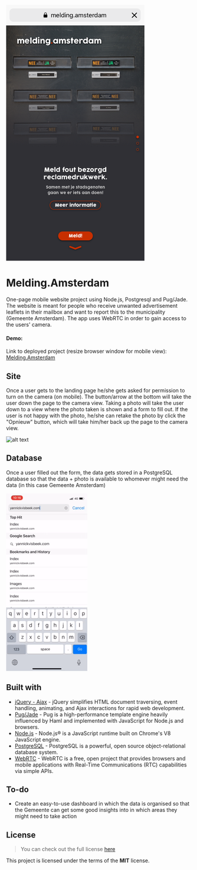 ![alt text](https://github.com/Yann1ck/uiheaven/blob/master/public/images/LandingPage_OVERVIEW_02012018.png "Melding.Amsterdam Website")

# Melding.Amsterdam

One-page mobile website project using Node.js, Postgresql and Pug/Jade. The website is meant for people who receive unwanted advertisement leaflets in their mailbox and want to report this to the municipality (Gemeente Amsterdam). The app uses WebRTC in order to gain access to the users' camera.

#### Demo:

Link to deployed project (resize browser window for mobile view): <a href="https://melding-amsterdam.yannickvisbeek.com">Melding.Amsterdam</a>

## Site

Once a user gets to the landing page he/she gets asked for permission to turn on the camera (on mobile). The button/arrow at the bottom will take the user down the page to the camera view. Taking a photo will take the user down to a view where the photo taken is shown and a form to fill out. If the user is not happy with the photo, he/she can retake the photo by click the "Opnieuw" button, which will take him/her back up the page to the camera view.

![alt text](https://github.com/Yann1ck/uiheaven/blob/master/public/gif/melding-gif1.gif "Gif 1")

## Database

Once a user filled out the form, the data gets stored in a PostgreSQL database so that the data + photo is available to whomever might need the data (in this case Gemeente Amsterdam)

![alt text](https://github.com/Yann1ck/uiheaven/blob/master/public/gif/melding-gif2.gif "Gif 2")

## Built with

- [jQuery - Ajax](http://www.w3schools.com/jquery/jquery_ref_ajax.asp) - jQuery simplifies HTML document traversing, event handling, animating, and Ajax interactions for rapid web development.
- [Pug/Jade](https://pugjs.org/) - Pug is a high-performance template engine heavily influenced by Haml and implemented with JavaScript for Node.js and browsers.
- [Node.js](https://nodejs.org/en/) - Node.js® is a JavaScript runtime built on Chrome's V8 JavaScript engine.
- [PostgreSQL](https://www.postgresql.org/) - PostgreSQL is a powerful, open source object-relational database system.
- [WebRTC](https://webrtc.org/) - WebRTC is a free, open project that provides browsers and mobile applications with Real-Time Communications (RTC) capabilities via simple APIs.

## To-do

- Create an easy-to-use dashboard in which the data is organised so that the Gemeente can get some good insights into in which areas they might need to take action


## License
>You can check out the full license [here](https://github.com/Yann1ck/uiheaven/blob/master/LICENSE)

This project is licensed under the terms of the **MIT** license.
